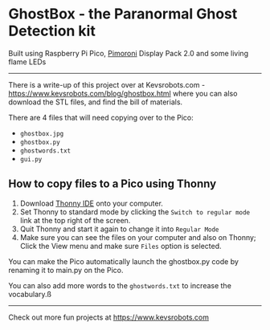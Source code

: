 # GhostBox - the Paranormal Ghost Detection kit

Built using Raspberry Pi Pico, [Pimoroni](https://www.pimoroni.com) Display Pack 2.0 and some living flame LEDs

---

There is a write-up of this project over at Kevsrobots.com - <https://www.kevsrobots.com/blog/ghostbox.html> where you can also download the STL files, and find the bill of materials.

There are 4 files that will need copying over to the Pico:

* `ghostbox.jpg`
* `ghostbox.py`
* `ghostwords.txt`
* `gui.py`

## How to copy files to a Pico using Thonny

1. Download [Thonny IDE](https://thonny.org) onto your computer.
1. Set Thonny to standard mode by clicking the `Switch to regular mode` link at the top right of the screen.
2. Quit Thonny and start it again to change it into `Regular Mode`
3. Make sure you can see the files on your computer and also on Thonny; Click the View menu and make sure `Files` option is selected.


You can make the Pico automatically launch the ghostbox.py code by renaming it to main.py on the Pico.

You can also add more words to the `ghostwords.txt` to increase the vocabulary.ß

---

Check out more fun projects at <https://www.kevsrobots.com>
